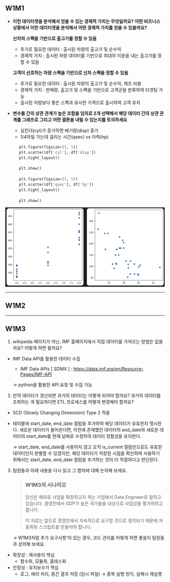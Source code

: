 ## W1M1

- **이런 데이터셋을 분석해서 얻을 수 있는 경제적 가치는 무엇일까요? 어떤 비즈니스 상황에서 이런 데이터셋을 분석해서 어떤 경제적 가치를 얻을 수 있을까요?**

    **신차의 스펙을 기반으로 출고가를 정할 수 있음**
    - 추가로 필요한 데이터 : 출시된 차량의 출고가 및 순수익
    - 경제적 가치 : 출시된 차량 데이터를 기반으로 최대의 이윤을 내는 출고가를 정할 수 있음


    **고객이 선호하는 차량 스펙을 기반으로 신차 스펙을 정할 수 있음**
    - 추가로 필요한 데이터 : 출시된 차량의 출고가 및 순수익, 제조 비용
    - 경제적 가치 : 판매량, 출고가 및 스펙을 기반으로 고객군을 분류하여 타겟팅 가능
    - 출시된 차량보다 좋은 스펙과 유사한 가격으로 출시하여 고객 유치


- **변수들 간의 상관 관계가 높은 조합을 임의로 2개 선택해서 해당 데이터 간의 상관 관계를 그래프로 그리고 어떤 결론을 내릴 수 있는지를 토의하세요**
    - 실린더(cyl)가 증가하면 배기량(disp) 증가
    - 1/4마일 가는데 걸리는 시간(qsec) vs 마력(hp)

```python
      plt.figure(figsize=(5, 5))
      plt.scatter(df['cyl'], df['disp'])
      plt.tight_layout()

      plt.show()
     
      plt.figure(figsize=(5, 5))
      plt.scatter(df['qsec'], df['hp'])
      plt.tight_layout()

      plt.show()
```

![alt text](image.png)

---
## W1M2




---
## W1M3
1. wikipeida 페이지가 아닌, IMF 홈페이지에서 직접 데이터를 가져오는 방법은 없을까요? 어떻게 하면 될까요?
- IMF Data API를 활용한 데이터 수집
    - IMF Data APIs [ SDMX ] : https://data.imf.org/en/Resource-Pages/IMF-API
      
    → python을 활용한 API 요청 및 수집 가능

2. 만약 데이터가 갱신되면 과거의 데이터는 어떻게 되어야 할까요? 과거의 데이터를 조회하는 게 필요하다면 ETL 프로세스를 어떻게 변경해야 할까요?
- SCD (Slowly Changing Dimension) Type 2 적용
- 테이블에 start_date, end_date 컬럼을 추가하여 해당 데이터가 유효한지 명시한다. 새로운 데이터가 들어온다면, 이전에 존재했던 데이터의 end_date와 새로운 데이터의 start_date를 현재 날짜로 수정하여 데이터 정합성을 유지한다.

    → start_date, end_date를 사용하지 않고 오직 is_current 컬럼만으로도 유효한 데이터인지 판별할 수 있겠지만, 해당 데이터가 저장된 시점을 확인하며 사용하기 위해서는 start_date, end_date 컬럼을 추가하는 것이 더 적절하다고 판단된다.


3. 팀원들과 아래 내용을 다시 읽고 그 함의에 대해 논의해 보세요.
    > ### W1M3의 시나리오
    >
    > 당신은 해외로 사업을 확장하고자 하는 기업에서 Data Engineer로 일하고 있습니다. 경영진에서 GDP가 높은 국가들을 대상으로 사업성을 평가하려고 합니다.
    >
    > 이 자료는 앞으로 경영진에서 지속적으로 요구할 것으로 생각되기 때문에 자동화된 스크립트를 만들어야 합니다.
    
    
    → W1M3처럼 추가 요구사항'이 있는 경우, 코드 관리를 어떻게 하면 좋을지 팀원들과 상의해 보세요.
- 확장성 : 재사용이 핵심
    - 함수화, 모듈화, 클래스화
- 안정성 : 유지보수가 핵심
    - 로그, 에러 처리, 중간 결과 저장 (임시 파일) → 중복 실행 방지, 실패시 재실행